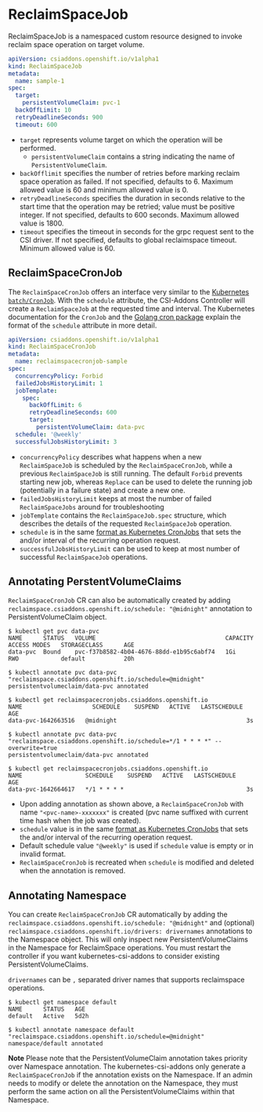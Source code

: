 # ReclaimSpaceJob

ReclaimSpaceJob is a namespaced custom resource designed to invoke reclaim space operation on target volume.

```yaml
apiVersion: csiaddons.openshift.io/v1alpha1
kind: ReclaimSpaceJob
metadata:
  name: sample-1
spec:
  target:
    persistentVolumeClaim: pvc-1
  backOffLimit: 10
  retryDeadlineSeconds: 900
  timeout: 600
```

+ `target` represents volume target on which the operation will be performed.
  + `persistentVolumeClaim` contains a string indicating the name of `PersistentVolumeClaim`.
+ `backOfflimit` specifies the number of retries before marking reclaim space operation as failed. If not specified, defaults to 6. Maximum allowed value is 60 and minimum allowed value is 0.
+ `retryDeadlineSeconds` specifies the duration in seconds relative to the start time that the operation may be retried; value must be positive integer. If not specified, defaults to 600 seconds. Maximum allowed value is 1800.
+ `timeout` specifies the timeout in seconds for the grpc request sent to the CSI driver. If not specified, defaults to global reclaimspace timeout. Minimum allowed value is 60.

## ReclaimSpaceCronJob

The `ReclaimSpaceCronJob` offers an interface very similar to the [Kubernetes
`batch/CronJob`][batch_cronjob]. With the `schedule` attribute, the CSI-Addons
Controller will create a `ReclaimSpaceJob` at the requested time and interval.
The Kubernetes documentation for the `CronJob` and the [Golang cron
package][go_cron] explain the format of the `schedule` attribute in more
detail.

```yaml
apiVersion: csiaddons.openshift.io/v1alpha1
kind: ReclaimSpaceCronJob
metadata:
  name: reclaimspacecronjob-sample
spec:
  concurrencyPolicy: Forbid
  failedJobsHistoryLimit: 1
  jobTemplate:
    spec:
      backOffLimit: 6
      retryDeadlineSeconds: 600
      target:
        persistentVolumeClaim: data-pvc
  schedule: '@weekly'
  successfulJobsHistoryLimit: 3
```

+ `concurrencyPolicy` describes what happens when a new `ReclaimSpaceJob` is
  scheduled by the `ReclaimSpaceCronJob`, while a previous `ReclaimSpaceJob` is
  still running. The default `Forbid` prevents starting new job, whereas
  `Replace` can be used to delete the running job (potentially in a failure
  state) and create a new one.
+ `failedJobsHistoryLimit` keeps at most the number of failed
  `ReclaimSpaceJobs` around for troubleshooting
+ `jobTemplate` contains the `ReclaimSpaceJob.spec` structure, which describes
  the details of the requested `ReclaimSpaceJob` operation.
+ `schedule` is in the same [format as Kubernetes CronJobs][batch_cronjob] that
  sets the and/or interval of the recurring operation request.
+ `successfulJobsHistoryLimit` can be used to keep at most number of successful
  `ReclaimSpaceJob` operations.

## Annotating PerstentVolumeClaims

`ReclaimSpaceCronJob` CR can also be automatically created by adding
`reclaimspace.csiaddons.openshift.io/schedule: "@midnight"` annotation
to PersistentVolumeClaim object.

```console
$ kubectl get pvc data-pvc
NAME      STATUS   VOLUME                                     CAPACITY   ACCESS MODES   STORAGECLASS      AGE
data-pvc  Bound    pvc-f37b8582-4b04-4676-88dd-e1b95c6abf74   1Gi        RWO            default           20h

$ kubectl annotate pvc data-pvc "reclaimspace.csiaddons.openshift.io/schedule=@midnight"
persistentvolumeclaim/data-pvc annotated

$ kubectl get reclaimspacecronjobs.csiaddons.openshift.io
NAME                    SCHEDULE    SUSPEND   ACTIVE   LASTSCHEDULE   AGE
data-pvc-1642663516   @midnight                                     3s

$ kubectl annotate pvc data-pvc "reclaimspace.csiaddons.openshift.io/schedule=*/1 * * * *" --overwrite=true
persistentvolumeclaim/data-pvc annotated

$ kubectl get reclaimspacecronjobs.csiaddons.openshift.io
NAME                  SCHEDULE    SUSPEND   ACTIVE   LASTSCHEDULE   AGE
data-pvc-1642664617   */1 * * * *                                   3s
```

+ Upon adding annotation as shown above, a `ReclaimSpaceCronJob` with name
  `"<pvc-name>-xxxxxxx"` is created (pvc name suffixed with current time hash when
  the job was created).
+ `schedule` value is in the same [format as Kubernetes CronJobs][batch_cronjob]
  that sets the and/or interval of the recurring operation request.
+ Default schedule value `"@weekly"` is used if `schedule` value is empty or in invalid format.
+ `ReclaimSpaceCronJob` is recreated when `schedule` is modified and deleted when
  the annotation is removed.

[batch_cronjob]: https://kubernetes.io/docs/concepts/workloads/controllers/cron-jobs/
[go_cron]:
    https://pkg.go.dev/github.com/robfig/cron/v3#hdr-CRON_Expression_Format

## Annotating Namespace

You can create `ReclaimSpaceCronJob` CR automatically by adding the
`reclaimspace.csiaddons.openshift.io/schedule: "@midnight"` and (optional)
`reclaimspace.csiaddons.openshift.io/drivers: drivernames` annotations to the
Namespace object. This will only inspect new PersistentVolumeClaims in the
Namespace for ReclaimSpace operations. You must restart the controller if you
want kubernetes-csi-addons to consider existing PersistentVolumeClaims.

`drivernames` can be `,` separated driver names that supports reclaimspace operations.

```console
$ kubectl get namespace default
NAME      STATUS   AGE
default   Active   5d2h

$ kubectl annotate namespace default "reclaimspace.csiaddons.openshift.io/schedule=@midnight"
namespace/default annotated
```

**Note** Please note that the PersistentVolumeClaim annotation takes priority
over Namespace annotation. The kubernetes-csi-addons only generate a
`ReclaimSpaceCronJob` if the annotation exists on the Namespace. If an admin
needs to modify or delete the annotation on the Namespace, they must perform
the same action on all the PersistentVolumeClaims within that Namespace.
